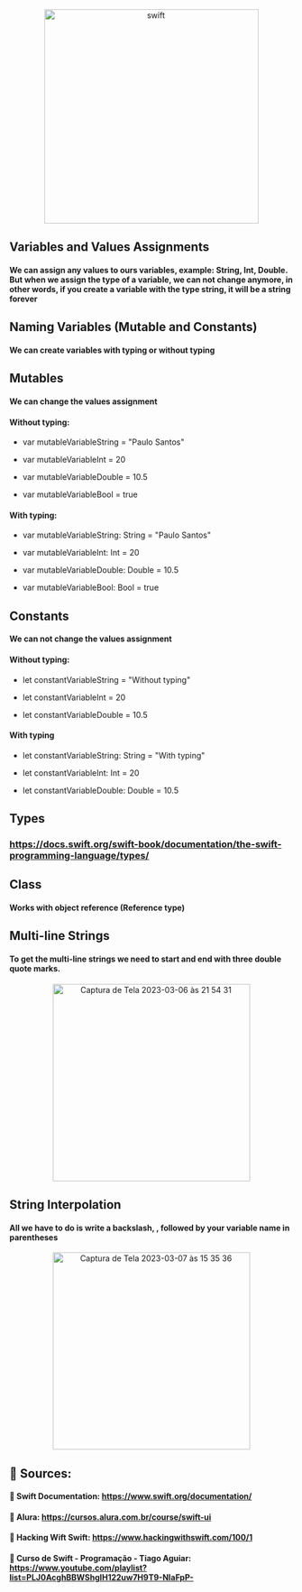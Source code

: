 <div align="center">
  <img align="center" alt="swift" src="https://img.shields.io/badge/Swift-orange?&logo=swift&logoColor=white" width="380">
</div>

## Variables and Values Assignments

#### We can assign any values to ours variables, example: String, Int, Double. But when we assign the type of a variable, we can not change anymore, in other words, if you create a variable with the type string, it will be a string forever

## Naming Variables (Mutable and Constants)

#### We can create variables with typing or without typing

## Mutables

#### We can change the values assignment

#### Without typing:

- var mutableVariableString = "Paulo Santos"

- var mutableVariableInt = 20

- var mutableVariableDouble = 10.5

- var mutableVariableBool = true

#### With typing:

- var mutableVariableString: String = "Paulo Santos"

- var mutableVariableInt: Int = 20

- var mutableVariableDouble: Double = 10.5

- var mutableVariableBool: Bool = true

## Constants

#### We can not change the values assignment

#### Without typing:

- let constantVariableString = "Without typing"

- let constantVariableInt = 20

- let constantVariableDouble = 10.5

#### With typing

- let constantVariableString: String = "With typing"

- let constantVariableInt: Int = 20

- let constantVariableDouble: Double = 10.5

## Types

### https://docs.swift.org/swift-book/documentation/the-swift-programming-language/types/

## Class

#### Works with object reference (Reference type)

## Multi-line Strings
#### To get the multi-line strings we need to start and end with three double quote marks.

<div align="center">
  <img width="350" alt="Captura de Tela 2023-03-06 às 21 54 31" src="https://user-images.githubusercontent.com/67521304/223291250-a84d8ae6-665a-41f5-b2b1-14c3f850aed5.png">
</div>

## String Interpolation

#### All we have to do is write a backslash, \, followed by your variable name in parentheses

<div align="center">
  <img width="350" alt="Captura de Tela 2023-03-07 às 15 35 36" src="https://user-images.githubusercontent.com/67521304/223518014-9802027f-fae2-48fe-bfa9-370d06bffd1e.png">
</div>


## :book: Sources: 

#### :notebook_with_decorative_cover: Swift Documentation: https://www.swift.org/documentation/

#### :blue_book: Alura: https://cursos.alura.com.br/course/swift-ui

#### :orange_book: Hacking Wift Swift: https://www.hackingwithswift.com/100/1

#### :closed_book: Curso de Swift - Programação - Tiago Aguiar: https://www.youtube.com/playlist?list=PLJ0AcghBBWShgIH122uw7H9T9-NIaFpP-
